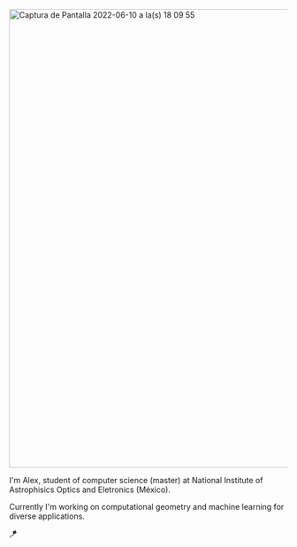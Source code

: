 

<img width="829" alt="Captura de Pantalla 2022-06-10 a la(s) 18 09 55" src="https://user-images.githubusercontent.com/38221708/173161253-ed65f115-1873-426d-8484-f348e075810a.png">


I'm Alex, student of computer science (master) at National Institute of Astrophisics Optics and Eletronics (México).

Currently I'm working on computational geometry and machine learning for diverse applications.

:kite:

